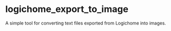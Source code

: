 # logichome_export_to_image
A simple tool for converting text files exported from Logichome into images.
